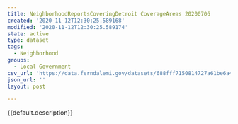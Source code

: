 ```yaml
---
title: NeighborhoodReportsCoveringDetroit CoverageAreas 20200706
created: '2020-11-12T12:30:25.589168'
modified: '2020-11-12T12:30:25.589174'
state: active
type: dataset
tags:
  - Neighborhood
groups:
  - Local Government
csv_url: 'https://data.ferndalemi.gov/datasets/688fff7150814727a61be6a4a2359499_0.csv'
json_url: ''
layout: post

---
```

{{default.description}}
